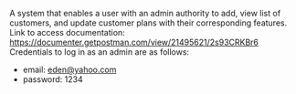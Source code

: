 A system that enables a user with an admin authority to add, view list of customers, and update customer plans with their corresponding features.
Link to access documentation: https://documenter.getpostman.com/view/21495621/2s93CRKBr6
Credentials to log in as an admin are as follows:
- email: eden@yahoo.com
- password: 1234
